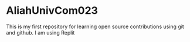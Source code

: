 # AliahUnivCom023
This is my first repository for learning open source contributions using git and github.
I am using Replit